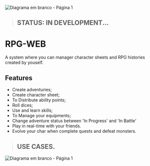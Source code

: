 ![Diagrama em branco - Página 1](https://github.com/user-attachments/assets/91655684-8e19-45f4-9248-7564df7724b2)
>## STATUS: IN DEVELOPMENT...


# RPG-WEB
A system where you can manager character sheets and RPG histories created by youself.



## Features

  - Create adventuries;
  - Create character sheet;
  - To Distribute ability points;
  - Roll dices;
  - Use and learn skills;
  - To Manage your equipments; 
  - Change adventure status between 'In Progress' and 'In Battle'
  - Play in real-time with your friends.
  - Evolve your char when complete quests and defeat monsters. 


>## USE CASES.


![Diagrama em branco - Página 1](https://github.com/user-attachments/assets/994c3d0e-b4df-4d13-a2aa-811011273195)


